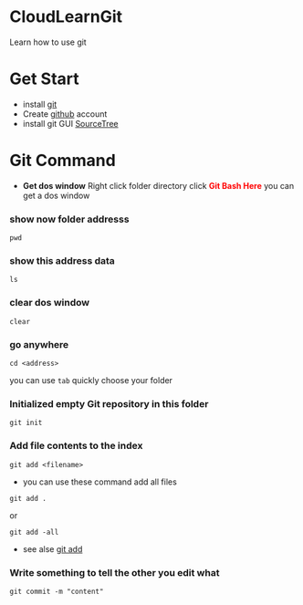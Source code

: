 # CloudLearnGit
Learn how to use git
# Get Start
* install [git](https://git-scm.com/)
* Create [github](https://github.com/) account
* install git GUI [SourceTree](https://www.sourcetreeapp.com/)
# Git Command
* **Get dos window**
Right click folder directory
click <font color="red">**Git Bash Here**</font>
you can get a dos window

### show now folder addresss
```
pwd
```

### show this address data
```
ls
```

### clear dos window
```
clear
```

### go anywhere
```
cd <address>
```
you can use ```tab``` quickly choose your folder

### Initialized empty Git repository in this folder
```
git init
```

### Add file contents to the index
```
git add <filename>
```
* you can use these command add all files
```
git add .
```
or
```
git add -all
```
* see alse [git add](https://git-scm.com/docs/git-add)

### Write something to tell the other you edit what
```
git commit -m "content"
```
